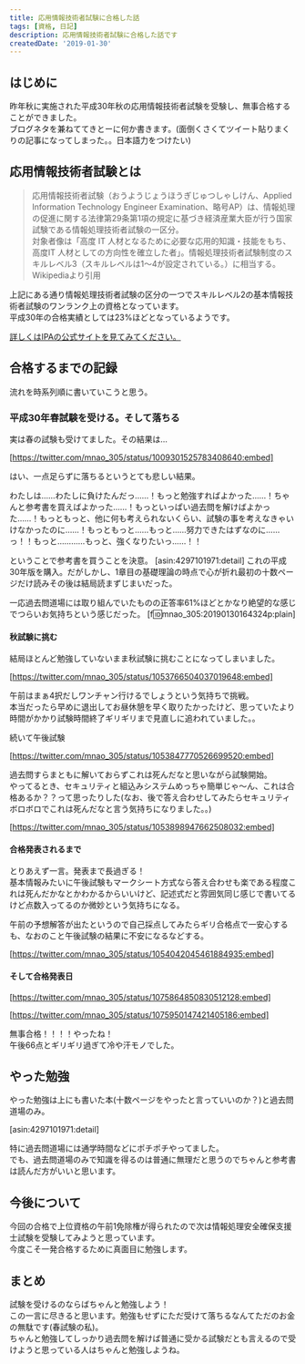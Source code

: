 ```yaml
---
title: 応用情報技術者試験に合格した話
tags: [資格, 日記]
description: 応用情報技術者試験に合格した話です
createdDate: '2019-01-30'
---
```


## はじめに

昨年秋に実施された平成30年秋の応用情報技術者試験を受験し、無事合格することができました。  
ブログネタを兼ねててきとーに何か書きます。(面倒くさくてツイート貼りまくりの記事になってしまった。。日本語力をつけたい)

## 応用情報技術者試験とは

> 応用情報技術者試験（おうようじょうほうぎじゅつしゃしけん、Applied Information Technology Engineer Examination、略号AP）は、情報処理の促進に関する法律第29条第1項の規定に基づき経済産業大臣が行う国家試験である情報処理技術者試験の一区分。  
対象者像は「高度 IT 人材となるために必要な応用的知識・技能をもち、高度IT 人材としての方向性を確立した者」。情報処理技術者試験制度のスキルレベル3（スキルレベルは1～4が設定されている。）に相当する。  
Wikipediaより引用

上記にある通り情報処理技術者試験の区分の一つでスキルレベル2の基本情報技術者試験のワンランク上の資格となっています。  
平成30年の合格実績としては23%ほどとなっているようです。

[詳しくはIPAの公式サイトを見てみてください。](https://www.jitec.ipa.go.jp/1_11seido/ap.html)

## 合格するまでの記録

流れを時系列順に書いていこうと思う。

### 平成30年春試験を受ける。そして落ちる

実は春の試験も受けてました。その結果は…

[https://twitter.com/mnao_305/status/1009301525783408640:embed]

はい、一点足らずに落ちるというとても悲しい結果。

わたしは……わたしに負けたんだっ……！もっと勉強すればよかった……！ちゃんと参考書を買えばよかった……！もっといっぱい過去問を解けばよかった……！もっともっと、他に何も考えられないくらい、試験の事を考えなきゃいけなかったのに……！もっともっと……もっと……努力できたはずなのに……っ！！もっと…………もっと、強くなりたいっ……！！

ということで参考書を買うことを決意。
[asin:4297101971:detail]
これの平成30年版を購入。だがしかし、1章目の基礎理論の時点で心が折れ最初の十数ページだけ読みその後は結局読まずじまいだった。

一応過去問道場には取り組んでいたものの正答率61%ほどとかなり絶望的な感じでつらいお気持ちという感じだった。
[f:id:mnao_305:20190130164324p:plain]

#### 秋試験に挑む

結局ほとんど勉強していないまま秋試験に挑むことになってしまいました。

[https://twitter.com/mnao_305/status/1053766504037019648:embed]

午前はまぁ4択だしワンチャン行けるでしょうという気持ちで挑戦。  
本当だったら早めに退出してお昼休憩を早く取りたかったけど、思っていたより時間がかかり試験時間終了ギリギリまで見直しに追われていました。。

続いて午後試験

[https://twitter.com/mnao_305/status/1053847770526699520:embed]

過去問すらまともに解いておらずこれは死んだなと思いながら試験開始。  
やってるとき、セキュリティと組込みシステムめっちゃ簡単じゃ～ん、これは合格あるか？？って思ったりした(なお、後で答え合わせしてみたらセキュリティボロボロでこれは死んだなと言う気持ちになりました。。)

[https://twitter.com/mnao_305/status/1053898947662508032:embed]

#### 合格発表されるまで

とりあえず一言。発表まで長過ぎる！  
基本情報みたいに午後試験もマークシート方式なら答え合わせも楽である程度これは死んだかなとかわかるからいいけど、記述式だと雰囲気同じ感じで書いてるけど点数入ってるのか微妙という気持ちになる。

午前の予想解答が出たというので自己採点してみたらギリ合格点で一安心するも、なおのこと午後試験の結果に不安になるなどする。

[https://twitter.com/mnao_305/status/1054042045461884935:embed]

#### そして合格発表日

[https://twitter.com/mnao_305/status/1075864850830512128:embed]

[https://twitter.com/mnao_305/status/1075950147421405186:embed]

無事合格！！！！やったね！  
午後66点とギリギリ過ぎて冷や汗モノでした。

## やった勉強

やった勉強は上にも書いた本(十数ページをやったと言っていいのか？)と過去問道場のみ。

[asin:4297101971:detail]

特に過去問道場には通学時間などにポチポチやってました。  
でも、過去問道場のみで知識を得るのは普通に無理だと思うのでちゃんと参考書は読んだ方がいいと思います。

## 今後について

今回の合格で上位資格の午前1免除権が得られたので次は情報処理安全確保支援士試験を受験してみようと思っています。  
今度こそ一発合格するために真面目に勉強します。

## まとめ

試験を受けるのならばちゃんと勉強しよう！  
この一言に尽きると思います。勉強もせずにただ受けて落ちるなんてただのお金の無駄です(春試験の私)。  
ちゃんと勉強してしっかり過去問を解けば普通に受かる試験だとも言えるので受けようと思っている人はちゃんと勉強しようね。  

